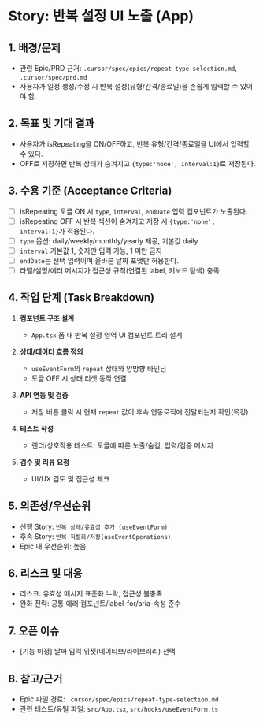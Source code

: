 # Story: 반복 설정 UI 노출 (App)

## 1. 배경/문제

- 관련 Epic/PRD 근거: `.cursor/spec/epics/repeat-type-selection.md`, `.cursor/spec/prd.md`
- 사용자가 일정 생성/수정 시 반복 설정(유형/간격/종료일)을 손쉽게 입력할 수 있어야 함.

## 2. 목표 및 기대 결과

- 사용자가 isRepeating을 ON/OFF하고, 반복 유형/간격/종료일을 UI에서 입력할 수 있다.
- OFF로 저장하면 반복 상태가 숨겨지고 `{type:'none', interval:1}`로 저장된다.

## 3. 수용 기준 (Acceptance Criteria)

- [ ] isRepeating 토글 ON 시 `type`, `interval`, `endDate` 입력 컴포넌트가 노출된다.
- [ ] isRepeating OFF 시 반복 섹션이 숨겨지고 저장 시 `{type:'none', interval:1}`가 적용된다.
- [ ] `type` 옵션: daily/weekly/monthly/yearly 제공, 기본값 daily
- [ ] `interval` 기본값 1, 숫자만 입력 가능, 1 미만 금지
- [ ] `endDate`는 선택 입력이며 올바른 날짜 포맷만 허용한다.
- [ ] 라벨/설명/에러 메시지가 접근성 규칙(연결된 label, 키보드 탐색) 충족

## 4. 작업 단계 (Task Breakdown)

1. **컴포넌트 구조 설계**

   - `App.tsx` 폼 내 반복 설정 영역 UI 컴포넌트 트리 설계

2. **상태/데이터 흐름 정의**

   - `useEventForm`의 `repeat` 상태와 양방향 바인딩
   - 토글 OFF 시 상태 리셋 동작 연결

3. **API 연동 및 검증**

   - 저장 버튼 클릭 시 현재 `repeat` 값이 후속 연동로직에 전달되는지 확인(목킹)

4. **테스트 작성**

   - 렌더/상호작용 테스트: 토글에 따른 노출/숨김, 입력/검증 메시지

5. **검수 및 리뷰 요청**

   - UI/UX 검토 및 접근성 체크

## 5. 의존성/우선순위

- 선행 Story: `반복 상태/유효성 추가 (useEventForm)`
- 후속 Story: `반복 직렬화/저장(useEventOperations)`
- Epic 내 우선순위: 높음

## 6. 리스크 및 대응

- 리스크: 유효성 메시지 표준화 누락, 접근성 불충족
- 완화 전략: 공통 에러 컴포넌트/label-for/aria-속성 준수

## 7. 오픈 이슈

- [기능 미정] 날짜 입력 위젯(네이티브/라이브러리) 선택

## 8. 참고/근거

- Epic 파일 경로: `.cursor/spec/epics/repeat-type-selection.md`
- 관련 테스트/유틸 파일: `src/App.tsx`, `src/hooks/useEventForm.ts`

